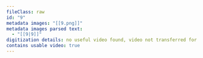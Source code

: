 ```yaml
---
fileClass: raw
id: "9"
metadata images: "[[9.png]]"
metadata images parsed text:
  - "[[9|9]]"
digitization details: no useful video found, video not transferred for parsing
contains usable video: true
---
```

